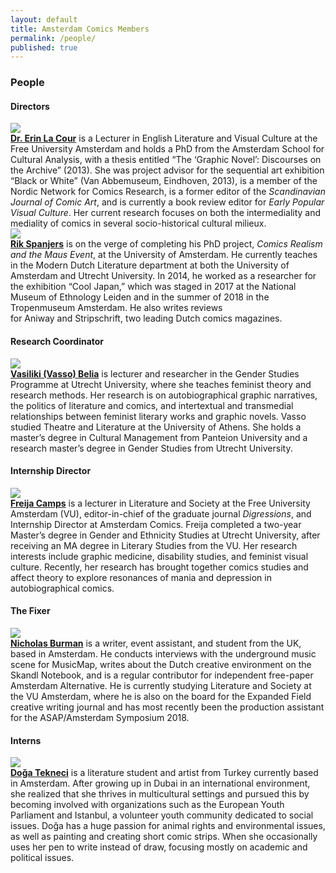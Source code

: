 ```yaml
---
layout: default
title: Amsterdam Comics Members
permalink: /people/
published: true
---
```


### People

#### Directors

<div class="bio">
	<img src="{{ site.url }}/img/Erin.jpg"/>
	<div class="b">
	<b><a href="https://research.vu.nl/en/persons/el-la-cour">Dr. Erin La Cour</a></b> is a Lecturer in English Literature and Visual Culture at the Free University Amsterdam and holds a PhD from the Amsterdam School for Cultural Analysis, with a thesis entitled “The ‘Graphic Novel’: Discourses on the Archive” (2013). She was project advisor for the sequential art exhibition “Black or White” (Van Abbemuseum, Eindhoven, 2013), is a member of the Nordic Network for Comics Research, is a former editor of the <i>Scandinavian Journal of Comic Art</i>, and is currently a book review editor for <i>Early Popular Visual Culture</i>. Her current research focuses on both the intermediality and mediality of comics in several socio-historical cultural milieux.
	</div>
</div>

<div class="bio">
	<img src="{{ site.url }}/img/Rik.png"/>
	<div class="b">
		<b><a href="http://www.uva.nl/profiel/s/p/r.spanjers/r.spanjers.html">Rik Spanjers</a></b> is on the verge of completing his PhD project, <i>Comics Realism and the Maus Event</i>, at the University of Amsterdam. He currently teaches in the Modern Dutch Literature department at both the University of Amsterdam and Utrecht University. In 2014, he worked as a researcher for the exhibition “Cool Japan,” which was staged in 2017 at the National Museum of Ethnology Leiden and in the summer of 2018 in the Tropenmuseum Amsterdam. He also writes reviews for Aniway and Stripschrift, two leading Dutch comics magazines.
	</div>
</div>	

#### Research Coordinator 

<div class="bio">
	<img src="{{ site.url }}/img/Vasso.jpg"/>
	<div class="b">
		<b><a href="https://www.uu.nl/medewerkers/VBelia/Profiel">Vasiliki (Vasso) Belia</a></b> is lecturer and researcher in the Gender Studies Programme at Utrecht University, where she teaches feminist theory and research methods. Her research is on autobiographical graphic narratives, the politics of literature and comics, and intertextual and transmedial relationships between feminist literary works and graphic novels. Vasso studied Theatre and Literature at the University of Athens. She holds a master’s degree in Cultural Management from Panteion University and a research master’s degree in Gender Studies from Utrecht University.
	</div>
</div>	


#### Internship Director 

<div class="bio">
	<img src="{{ site.url }}/img/Freija.jpg"/>
	<div class="b">
		<b><a href="https://research.vu.nl/en/persons/freija-camps">Freija Camps</a></b> is a lecturer in Literature and Society at the Free University Amsterdam (VU), editor-in-chief of the graduate journal <i>Digressions</i>, and Internship Director at Amsterdam Comics. Freija completed a two-year Master’s degree in Gender and Ethnicity Studies at Utrecht University, after receiving an MA degree in Literary Studies from the VU. Her research interests include graphic medicine, disability studies, and feminist visual culture. Recently, her research has brought together comics studies and affect theory to explore resonances of mania and depression in autobiographical comics.
	</div>
</div>	

#### The Fixer

<div class="bio">
	<img src="{{ site.url }}/img/Nick.png"/>
	<div class="b">
		<b><a href="https://nicholascburman.com">Nicholas Burman</a></b> is a writer, event assistant, and student from the UK, based in Amsterdam. He conducts interviews with the underground music scene for MusicMap, writes about the Dutch creative environment on the Skandl Notebook, and is a regular contributor for independent free-paper Amsterdam Alternative. He is currently studying Literature and Society at the VU Amsterdam, where he is also on the board for the Expanded Field creative writing journal and has most recently been the production assistant for the ASAP/Amsterdam Symposium 2018.
	</div>
</div>	

#### Interns

<div class="bio">
	<img src="{{ site.url }}/img/Doga.jpg"/>
	<div class="b">
		<b><a href="https://shimmeringpiecesofthought.tumblr.com">Doǧa Tekneci</a></b> is a literature student and artist from Turkey currently based in Amsterdam. After growing up in Dubai in an international environment, she realized that she thrives in multicultural settings and pursued this by becoming involved with organizations such as the European Youth Parliament and Istanbul, a volunteer youth community dedicated to social issues. Doǧa has a huge passion for animal rights and environmental issues, as well as painting and creating short comic strips. When she occasionally uses her pen to write instead of draw, focusing mostly on academic and political issues.
	</div>
</div>	
